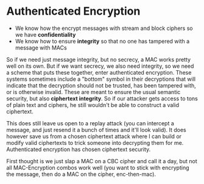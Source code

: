 # Authenticated Encryption

* We know how the encrypt messages with stream and block ciphers so we have **confidentiality**
* We know how to ensure **integrity** so that no one has tampered with a message with MACs

So if we need just message integrity, but no secrecy, a MAC works pretty well on its own. But if we want secrecy, we also need integrity, so we need a scheme that puts these together, enter authenticated encryption. These systems sometimes include a "bottom" symbol in their decryptions that will indicate that the decryption should not be trusted, has been tampered with, or is otherwise invalid. These are meant to ensure the usual semantic security, but also **ciphertext integrity**. So if our attacker gets access to tons of plain text and ciphers, he still wouldn't be able to construct a valid ciphertext.

This does still leave us open to a replay attack (you can intercept a message, and just resend it a bunch of times and it'll look valid). It does however save us from a chosen ciphertext attack where I can build or modify valid ciphertexts to trick someone into decrypting them for me. Authenticated encryption has chosen ciphertext security.

First thought is we just slap a MAC on a CBC cipher and call it a day, but not all MAC-Encryption combos work well (you want to stick with encrypting the message, then do a MAC on the cipher, enc-then-mac).
